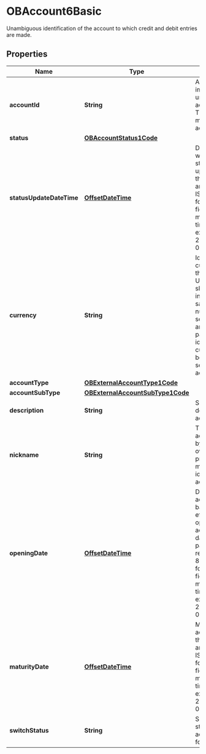

# OBAccount6Basic

Unambiguous identification of the account to which credit and debit entries are made.
## Properties

Name | Type | Description | Notes
------------ | ------------- | ------------- | -------------
**accountId** | **String** | A unique and immutable identifier used to identify the account resource. This identifier has no meaning to the account owner. | 
**status** | [**OBAccountStatus1Code**](OBAccountStatus1Code.md) |  |  [optional]
**statusUpdateDateTime** | [**OffsetDateTime**](OffsetDateTime.md) | Date and time at which the resource status was updated.All dates in the JSON payloads are represented in ISO 8601 date-time format.  All date-time fields in responses must include the timezone. An example is below: 2017-04-05T10:43:07+00:00 |  [optional]
**currency** | **String** | Identification of the currency in which the account is held.  Usage: Currency should only be used in case one and the same account number covers several currencies and the initiating party needs to identify which currency needs to be used for settlement on the account. | 
**accountType** | [**OBExternalAccountType1Code**](OBExternalAccountType1Code.md) |  | 
**accountSubType** | [**OBExternalAccountSubType1Code**](OBExternalAccountSubType1Code.md) |  | 
**description** | **String** | Specifies the description of the account type. |  [optional]
**nickname** | **String** | The nickname of the account, assigned by the account owner in order to provide an additional means of identification of the account. |  [optional]
**openingDate** | [**OffsetDateTime**](OffsetDateTime.md) | Date on which the account and related basic services are effectively operational for the account owner.All dates in the JSON payloads are represented in ISO 8601 date-time format.  All date-time fields in responses must include the timezone. An example is below: 2017-04-05T10:43:07+00:00 |  [optional]
**maturityDate** | [**OffsetDateTime**](OffsetDateTime.md) | Maturity date of the account.All dates in the JSON payloads are represented in ISO 8601 date-time format.  All date-time fields in responses must include the timezone. An example is below: 2017-04-05T10:43:07+00:00 |  [optional]
**switchStatus** | **String** | Specifies the switch status for the account, in a coded form. |  [optional]



